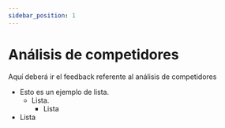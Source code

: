 ```yaml
---
sidebar_position: 1
---
```


# Análisis de competidores

Aquí deberá ir el feedback referente al análisis de competidores

* Esto es un ejemplo de lista.
    * Lista.
        * Lista
* Lista
